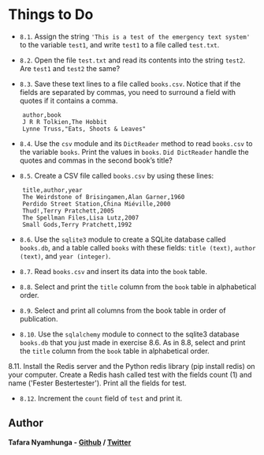 # Things to Do

- `8.1`. Assign the string `'This is a test of the emergency text system'` to the variable `test1`, and write `test1` to a file called `test.txt`.

- `8.2`. Open the file `test.txt` and read its contents into the string `test2`. Are `test1` and `test2` the same?

- `8.3`. Save these text lines to a file called `books.csv`. Notice that if the fields are separated by commas, you need to surround a field with quotes if it contains a comma.

```csv
    author,book
    J R R Tolkien,The Hobbit
    Lynne Truss,"Eats, Shoots & Leaves"
```

- `8.4`. Use the `csv` module and its `DictReader` method to read `books.csv` to the variable `books`. Print the values in `books`. `Did DictReader` handle the quotes and commas in the second book’s title?

- `8.5`. Create a CSV file called `books.csv` by using these lines:

```csv
    title,author,year
    The Weirdstone of Brisingamen,Alan Garner,1960
    Perdido Street Station,China Miéville,2000
    Thud!,Terry Pratchett,2005
    The Spellman Files,Lisa Lutz,2007
    Small Gods,Terry Pratchett,1992
```

- `8.6`. Use the `sqlite3` module to create a SQLite database called `books.db`, and a table called `books` with these fields: `title (text)`, `author (text)`, and `year (integer)`.

- `8.7`. Read `books.csv` and insert its data into the `book` table.

- `8.8`. Select and print the `title` column from the `book` table in alphabetical order.

- `8.9`. Select and print all columns from the book table in order of publication.

- `8.10`. Use the `sqlalchemy` module to connect to the sqlite3 database `books.db` that you just made in exercise 8.6. As in 8.8, select and print the `title` column from the `book` table in alphabetical order.

8.11. Install the Redis server and the Python redis library (pip install redis) on
your computer. Create a Redis hash called test with the fields count (1) and name
('Fester Bestertester'). Print all the fields for test.

- `8.12`. Increment the `count` field of `test` and print it.

## Author

**Tafara Nyamhunga  - [Github](https://github.com/tafara-n) / [Twitter](https://twitter.com/tafaranyamhunga)**
